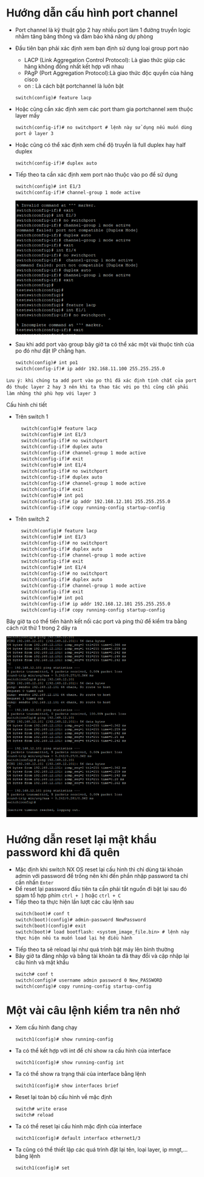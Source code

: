 # Hướng dẫn cấu hình port channel 
- Port channel là kỹ thuật gộp 2 hay nhiều port làm 1 đường truyền logic nhằm tăng băng thông và đảm bảo khả năng dự phòng
- Đầu tiên bạn phải xác định xem bạn định sử dụng loại group port nào
  - LACP (Link Aggregation Control Protocol): Là giao thức giúp các hãng không đồng nhất kết hợp với nhau
  - PAgP (Port Aggregation Protocol):Là giao thức độc quyền của hãng cisco
  - on : Là cách bật portchannel là luôn bật
  ```
  switch(config)# feature lacp
  ```
- Hoặc cũng cần xác định xem các port tham gia portchannel xem thuộc layer mấy
  ```
  switch(config-if)# no switchport # lệnh này sử dụng nếu muốn dùng port ở layer 3 
  ```
- Hoặc cũng có thể xác định xem chế độ truyền là full duplex hay half duplex
  ```
  switch(config-if)# duplex auto
  ```
- Tiếp theo ta cần xác định xem port nào thuộc vào po để sử dụng
  ```
  switch(config)# int E1/3
  switch(config-if)# channel-group 1 mode active
  ```

  ![Alt](/thuctap/anh/Screenshot_867.png)
- Sau khi add port vào group bây giờ ta có thể xác một vài thuộc tính của po đó như đặt IP chẳng hạn. 
  ```
  switch(config)# int po1
  switch(config-if)# ip addr 192.168.11.100 255.255.255.0
  ```
`Lưu ý: khi chúng ta add port vào po thì đã xác định tính chất của port đó thuộc layer 2 hay 3 nên khi ta thao tác với po thì cũng cần phải làm những thứ phù hợp với layer 3`

Cấu hình chi tiết
- Trên switch 1
  ```
    switch(config)# feature lacp
    switch(config)# int E1/3
    switch(config-if)# no switchport
    switch(config-if)# duplex auto
    switch(config-if)# channel-group 1 mode active
    switch(config-if)# exit
    switch(config)# int E1/4
    switch(config-if)# no switchport
    switch(config-if)# duplex auto
    switch(config-if)# channel-group 1 mode active
    switch(config-if)# exit
    switch(config)# int po1
    switch(config-if)# ip addr 192.168.12.101 255.255.255.0
    switch(config-if)# copy running-config startup-config
  ```
- Trên switch 2
  ```
    switch(config)# feature lacp
    switch(config)# int E1/3
    switch(config-if)# no switchport
    switch(config-if)# duplex auto
    switch(config-if)# channel-group 1 mode active
    switch(config-if)# exit
    switch(config)# int E1/4
    switch(config-if)# no switchport
    switch(config-if)# duplex auto
    switch(config-if)# channel-group 1 mode active
    switch(config-if)# exit
    switch(config)# int po1
    switch(config-if)# ip addr 192.168.12.101 255.255.255.0
    switch(config-if)# copy running-config startup-config
  ```
Bây giờ ta có thể tiến hành kết nối các port và ping thử để kiểm tra bằng cách rút thử 1 trong 2 dây ra

![Alt](/thuctap/anh/Screenshot_866.png)


# Hướng dẫn reset lại mật khẩu password khi đã quên
- Mặc định khi switch NX OS reset lại cấu hình thì chỉ dùng tài khoản admin với password để trống nên khi đến phần nhập password ta chỉ cần nhấn `Enter`
- Để reset lại password đầu tiên ta cần phải tắt nguồn đi bật lại sau đó spam tổ hợp phím `ctrl + ]` hoặc `ctrl + C` 
- Tiếp theo ta thực hiện lần lượt các câu lệnh sau
  ```
  switch(boot)# conf t
  switch(boot)(config)# admin-password NewPassword
  switch(boot)(config)# exit
  switch(boot)# load bootflash: <system_image_file.bin> # lệnh này thực hiện nếu ta muốn load lại hệ điều hành
  ```
- Tiếp theo ta sẽ reload lại như quá trình bật máy lên bình thường
- Bây giờ ta đăng nhập và bằng tài khoản ta đã thay đổi và cập nhập lại câu hình và mật khẩu
  ```
  switch# conf t
  switch(config)# username admin password 0 New_PASSWORD
  switch(config)# copy running-config startup-config
  ```

# Một vài câu lệnh kiểm tra nên nhớ
- Xem cấu hình đang chạy
  ```
  switch1(config)# show running-config
  ```
- Ta có thể kết hợp với int để chỉ show ra cấu hình của interface
  ```
  switch1(config)# show running-config int
  ```
- Ta có thể show ra trạng thái của interface bằng lệnh
  ```
  switch1(config)# show interfaces brief
  ```
- Reset lại toàn bộ cấu hình về mặc định
  ```
  switch# write erase
  switch# reload
  ```
- Ta có thể reset lại cấu hình mặc định của interface
  ```
  switch1(config)# default interface ethernet1/3
  ```
- Ta cũng có thể thiết lập các quá trình đặt lại tên, loại layer, ip mngt,... băng lệnh
  ```
  switch1(config)# set
  ```